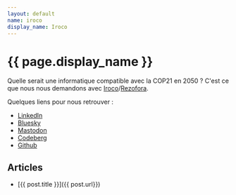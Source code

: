 ```yaml
---
layout: default
name: iroco
display_name: Iroco 
---
```


# {{ page.display_name }} 

Quelle serait une informatique compatible avec la COP21 en 2050 ? C'est ce que nous nous demandons avec [Iroco](https://iroco.co)/[Rezofora](https://rezofora.co).

Quelques liens pour nous retrouver :

* [LinkedIn](https://www.linkedin.com/company/irocodigital/)
* [Bluesky](https://bsky.app/profile/iroco.co)
* [Mastodon](https://mastodon.social/@iroco)
* [Codeberg](https://codeberg.org/iroco/)
* [Github](https://github.com/iroco-co)

## Articles

<!--
{% assign posts = site.posts | where_exp : "post" , "post.author.name == page.name "  %}
-->

<!-- {% for post in posts %} -->
- [{{ post.title }}]({{ post.url}})
<!-- {% endfor %} -->

